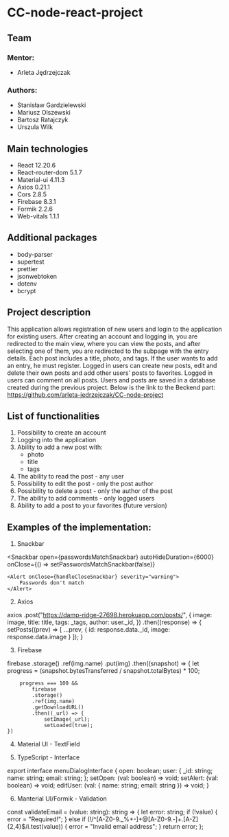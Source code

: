 # CC-node-react-project
## Team
### Mentor:
- Arleta Jędrzejczak
### Authors:
- Stanisław Gardzielewski 
- Mariusz Olszewski 
- Bartosz Ratajczyk
- Urszula Wilk
## Main technologies
- React    12.20.6
- React-router-dom     5.1.7
- Material-ui    4.11.3
- Axios    0.21.1
- Cors    2.8.5
- Firebase     8.3.1
- Formik     2.2.6
- Web-vitals    1.1.1
## Additional packages
- body-parser
- supertest
- prettier
- jsonwebtoken
- dotenv
- bcrypt

## Project description
This application allows registration of new users and login to the application for existing users. After creating an account and logging in, you are redirected to the main view, where you can view the posts, and after selecting one of them, you are redirected to the subpage with the entry details. Each post includes a title, photo, and tags. If the user wants to add an entry, he must register. Logged in users can create new posts, edit and delete their own posts and add other users' posts to favorites. Logged in users can comment on all posts. Users and posts are saved in a database created during the previous project.
Below is the link to the Beckend part:
https://github.com/arleta-jedrzejczak/CC-node-project 

## List of functionalities
1.  Possibility to create an account
2.  Logging into the application 
3.  Ability to add a new post with:
	- photo
	- title
	- tags
4.  The ability to read the post - any user
5.  Possibility to edit the post - only the post author
6.  Possibility to delete a post - only the author of the post
7.  The ability to add comments - only logged users 
8.  Ability to add a post to your favorites (future version)

## Examples of the implementation:

1.  Snackbar

<Snackbar
    open={passwordsMatchSnackbar}
    autoHideDuration={6000}
    onClose={() => setPasswordsMatchSnackbar(false)}
>
    <Alert onClose={handleCloseSnackbar} severity="warning">
        Passwords don't match
    </Alert>
</Snackbar>

2.  Axios

axios
    .post("https://damp-ridge-27698.herokuapp.com/posts/", {
        image: image,
        title: title,
        tags: _tags,
        author: user._id,
    })
    .then((response) => {
    setPosts((prev) => [
    ...prev,
    { id: response.data._id, image: response.data.image }
    ]);
}

3.  Firebase

firebase
    .storage()
    .ref(img.name)
    .put(img)
    .then((snapshot) => {
        let progress = (snapshot.bytesTransferred / snapshot.totalBytes) * 100;

        progress === 100 &&
            firebase
            .storage()
            .ref(img.name)
            .getDownloadURL()
            .then((_url) => {
                setImage(_url);
                setLoaded(true);
    })

4.  Material UI - TextField

<TextField
    label="username"
    color="secondary"
    defaultValue={user.name}
    className={classes.input}
    onChange={handleUsernameChange}
/>

5.  TypeScript - Interface 

export interface menuDialogInterface {
  open: boolean;
  user: {
    _id: string;
    name: string;
    email: string;
  };
  setOpen: (val: boolean) => void;
  setAlert: (val: boolean) => void;
  editUser: (val: { name: string; email: string }) => void;
}

6.  Manterial UI/Formik - Validation 

const validateEmail = (value: string): string => {
  let error: string;
  if (!value) {
    error = "Required!";
  } else if (!/^[A-Z0-9._%+-]+@[A-Z0-9.-]+\.[A-Z]{2,4}$/i.test(value)) {
    error = "Invalid email address";
  }
  return error;
};